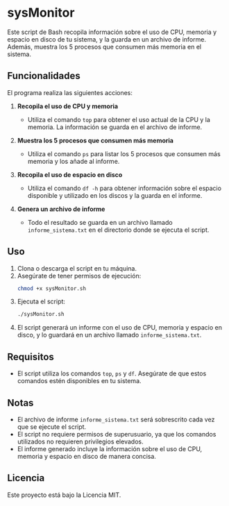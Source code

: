 # sysMonitor

Este script de Bash recopila información sobre el uso de CPU, memoria y espacio en disco de tu sistema, y la guarda en un archivo de informe. Además, muestra los 5 procesos que consumen más memoria en el sistema.

## Funcionalidades

El programa realiza las siguientes acciones:

1. **Recopila el uso de CPU y memoria**
    - Utiliza el comando `top` para obtener el uso actual de la CPU y la memoria. La información se guarda en el archivo de informe.

2. **Muestra los 5 procesos que consumen más memoria**
    - Utiliza el comando `ps` para listar los 5 procesos que consumen más memoria y los añade al informe.

3. **Recopila el uso de espacio en disco**
    - Utiliza el comando `df -h` para obtener información sobre el espacio disponible y utilizado en los discos y la guarda en el informe.

4. **Genera un archivo de informe**
    - Todo el resultado se guarda en un archivo llamado `informe_sistema.txt` en el directorio donde se ejecuta el script.

## Uso

1. Clona o descarga el script en tu máquina.
2. Asegúrate de tener permisos de ejecución:
    ```bash
    chmod +x sysMonitor.sh
    ```
3. Ejecuta el script:
    ```bash
    ./sysMonitor.sh
    ```
4. El script generará un informe con el uso de CPU, memoria y espacio en disco, y lo guardará en un archivo llamado `informe_sistema.txt`.

## Requisitos

- El script utiliza los comandos `top`, `ps` y `df`. Asegúrate de que estos comandos estén disponibles en tu sistema.

## Notas

- El archivo de informe `informe_sistema.txt` será sobrescrito cada vez que se ejecute el script.
- El script no requiere permisos de superusuario, ya que los comandos utilizados no requieren privilegios elevados.
- El informe generado incluye la información sobre el uso de CPU, memoria y espacio en disco de manera concisa.

## Licencia

Este proyecto está bajo la Licencia MIT.
